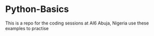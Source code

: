 # Python-Basics
This is a repo for the coding sessions at AI6 Abuja, Nigeria 
use these examples to practise 
